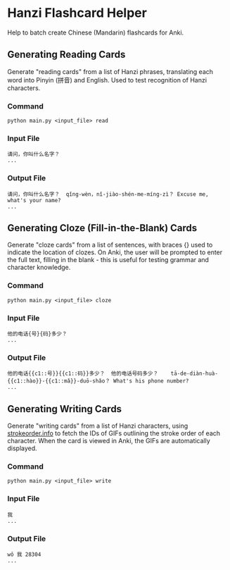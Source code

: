 # Hanzi Flashcard Helper

Help to batch create Chinese (Mandarin) flashcards for Anki.

## Generating Reading Cards

Generate "reading cards" from a list of Hanzi phrases, translating each word into Pinyin (拼音) and English. Used to test recognition of Hanzi characters.

### Command

```
python main.py <input_file> read
```

### Input File

```text
请问，你叫什么名字？
...
```

### Output File

```
请问，你叫什么名字？	qǐng-wèn，nǐ-jiào-shén-me-míng-zì？ Excuse me, what's your name?
...
```

## Generating Cloze (Fill-in-the-Blank) Cards

Generate "cloze cards" from a list of sentences, with braces {} used to indicate the location of clozes. On Anki, the user will be prompted to enter the full text, filling in the blank - this is useful for testing grammar and character knowledge.

### Command

```
python main.py <input_file> cloze
```

### Input File

```
他的电话{号}{码}多少？
...
```

### Output File

```
他的电话{{c1::号}}{{c1::码}}多少？  他的电话号码多少？	tā-de-diàn-huà-{{c1::hào}}-{{c1::mǎ}}-duō-shǎo？	What's his phone number?
...
```

## Generating Writing Cards

Generate "writing cards" from a list of Hanzi characters, using [strokeorder.info](http://strokeorder.info) to fetch the IDs of GIFs outlining the stroke order of each character. When the card is viewed in Anki, the GIFs are automatically displayed.

### Command

```
python main.py <input_file> write
```

### Input File

```
我
...
```

### Output File

```
wǒ 我 28304
...
```

